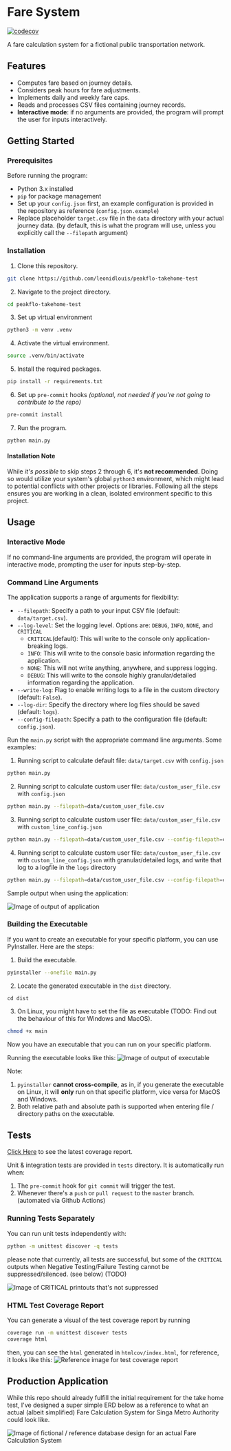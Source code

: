 # Fare System  

[![codecov](https://codecov.io/gh/leonidlouis/peakflo-takehome-test/graph/badge.svg?token=MG8HW9T51W)](https://codecov.io/gh/leonidlouis/peakflo-takehome-test)

A fare calculation system for a fictional public transportation network.

## Features

- Computes fare based on journey details.
- Considers peak hours for fare adjustments.
- Implements daily and weekly fare caps.
- Reads and processes CSV files containing journey records.
- **Interactive mode**: if no arguments are provided, the program will prompt the user for inputs interactively.

## Getting Started

### Prerequisites
Before running the program:

- Python 3.x installed
- `pip` for package management
- Set up your `config.json` first, an example configuration is provided in the repository as reference (`config.json.example`)
- Replace placeholder `target.csv` file in the `data` directory with your actual journey data. (by default, this is what the program will use, unless you explicitly call the `--filepath` argument)

### Installation

1. Clone this repository.
```bash
git clone https://github.com/leonidlouis/peakflo-takehome-test
```
2. Navigate to the project directory.
```bash
cd peakflo-takehome-test
```
3. Set up virtual environment
```bash
python3 -m venv .venv
```
4. Activate the virtual environment.
```bash
source .venv/bin/activate
```
5. Install the required packages.
```bash
pip install -r requirements.txt
```
6. Set up `pre-commit` hooks *(optional, not needed if you're not going to contribute to the repo)*
```bash
pre-commit install
```
7. Run the program.
```bash
python main.py
```
#### Installation Note
While *it's possible* to skip steps 2 through 6, it's **not recommended**. Doing so would utilize your system's global `python3` environment, which might lead to potential conflicts with other projects or libraries. Following all the steps ensures you are working in a clean, isolated environment specific to this project.

## Usage
### Interactive Mode

If no command-line arguments are provided, the program will operate in interactive mode, prompting the user for inputs step-by-step.

### Command Line Arguments
The application supports a range of arguments for flexibility:
- `--filepath`: Specify a path to your input CSV file (default: `data/target.csv`).
- `--log-level`: Set the logging level. Options are: `DEBUG`, `INFO`, `NONE`, and `CRITICAL`
  - `CRITICAL`(default): This will write to the console only application-breaking logs.
  - `INFO`: This will write to the console basic information regarding the application.
  - `NONE`: This will not write anything, anywhere, and suppress logging.
  - `DEBUG`: This will write to the console highly granular/detailed information regarding the application.
- `--write-log`: Flag to enable writing logs to a file in the custom directory (default: `False`).
- `--log-dir`: Specify the directory where log files should be saved (default: `logs`).
- `--config-filepath`: Specify a path to the configuration file (default: `config.json`).


Run the `main.py` script with the appropriate command line arguments.
Some examples:

1. Running script to calculate default file: `data/target.csv` with `config.json`
```bash
python main.py
```
2. Running script to calculate custom user file: `data/custom_user_file.csv` with `config.json`
```bash
python main.py --filepath=data/custom_user_file.csv
```
3. Running script to calculate custom user file: `data/custom_user_file.csv` with `custom_line_config.json`
```bash
python main.py --filepath=data/custom_user_file.csv --config-filepath=custom_line_config.json
```
4. Running script to calculate custom user file: `data/custom_user_file.csv` with `custom_line_config.json` with granular/detailed logs, and write that log to a logfile in the `logs` directory
```bash
python main.py --filepath=data/custom_user_file.csv --config-filepath=custom_line_config.json --log-level=DEBUG --write-log --log-dir=logs
```

Sample output when using the application:

![Image of output of application](assets/sample-result-from-app.png)

### Building the Executable
If you want to create an executable for your specific platform, you can use PyInstaller. Here are the steps:
1. Build the executable.
```bash
pyinstaller --onefile main.py
```
2. Locate the generated executable in the `dist` directory.
```bashs
cd dist
```
3. On Linux, you might have to set the file as executable (TODO: Find out the behaviour of this for Windows and MacOS).
```bash
chmod +x main
```
Now you have an executable that you can run on your specific platform. 

Running the executable looks like this:
![Image of output of executable](assets/sample-result-from-app-executable.png)

Note: 
1. `pyinstaller` **cannot cross-compile**, as in, if you generate the executable on Linux, it will **only** run on that specific platform, vice versa for MacOS and Windows.
2. Both relative path and absolute path is supported when entering file / directory paths on the executable.

## Tests
[Click Here](https://app.codecov.io/gh/leonidlouis/peakflo-takehome-test) to see the latest coverage report.

Unit & integration tests are provided in `tests` directory. It is automatically run when:
1. The `pre-commit` hook for `git commit` will trigger the test.
2. Whenever there's a `push` or `pull request` to the `master` branch. (automated via Github Actions)
### Running Tests Separately
You can run unit tests independently with:
```bash
python -m unittest discover -q tests
```
please note that currently, all tests are successful, but some of the `CRITICAL` outputs when Negative Testing/Failure Testing cannot be suppressed/silenced. (see below) (TODO)

![Image of `CRITICAL` printouts that's not suppressed](assets/non-silenced-test.png)

### HTML Test Coverage Report
You can generate a visual of the test coverage report by running
```bash
coverage run -m unittest discover tests
coverage html
```
then, you can see the `html` generated in `htmlcov/index.html`, for reference, it looks like this:
![Reference image for test coverage report](assets/coverage-report-sample.png)

## Production Application
While this repo should already fulfill the initial requirement for the take home test, I've designed a super simple ERD below as a reference to what an actual (albeit simplified) Fare Calculation System for Singa Metro Authority could look like.

![Image of fictional / reference database design for an actual Fare Calculation System](assets/erd.png)